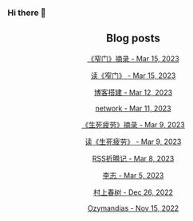 ### Hi there 👋

<!--
**EuDs63/EuDs63** is a ✨ _special_ ✨ repository because its `README.md` (this file) appears on your GitHub profile.

Here are some ideas to get you started:

- 🔭 I’m currently working on ...
- 🌱 I’m currently learning ...
- 👯 I’m looking to collaborate on ...
- 🤔 I’m looking for help with ...
- 💬 Ask me about ...
- 📫 How to reach me: ...
- 😄 Pronouns: ...
- ⚡ Fun fact: ...
-->

<h2 align="center">Blog posts</h2>
<!-- BLOG-POST-LIST:START --><p align="center"><a href= http://euds63.github.io/2023/03/15/excerpt-of-Strait-is-the-Gate/ > 《窄门》摘录 - Mar 15, 2023 </a></p><p align="center"><a href= http://euds63.github.io/2023/03/15/Strait-is-the-Gate/ > 读《窄门》 - Mar 15, 2023 </a></p><p align="center"><a href= http://euds63.github.io/2023/03/13/BlogBuilding/ > 博客搭建 - Mar 12, 2023 </a></p><p align="center"><a href= http://euds63.github.io/2023/03/11/network/ > network - Mar 11, 2023 </a></p><p align="center"><a href= http://euds63.github.io/2023/03/09/excerpt-of-Life-and-Death-are-Wearing-Me-Out/ > 《生死疲劳》摘录 - Mar 9, 2023 </a></p><p align="center"><a href= http://euds63.github.io/2023/03/09/Life-and-Death-are-Wearing-Me-Out/ > 读《生死疲劳》 - Mar 9, 2023 </a></p><p align="center"><a href= http://euds63.github.io/2023/03/08/RssTossing/ > RSS折腾记 - Mar 8, 2023 </a></p><p align="center"><a href= http://euds63.github.io/2023/03/05/lizhizhuangbi/ > 李志 - Mar 5, 2023 </a></p><p align="center"><a href= http://euds63.github.io/2022/12/26/Murakami-Haruki/ > 村上春树 - Dec 26, 2022 </a></p><p align="center"><a href= http://euds63.github.io/2022/11/15/Ozymandias/ > Ozymandias - Nov 15, 2022 </a></p><!-- BLOG-POST-LIST:END -->
